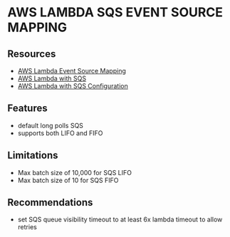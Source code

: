 # AWS LAMBDA SQS EVENT SOURCE MAPPING

## Resources

- [AWS Lambda Event Source Mapping](https://docs.aws.amazon.com/lambda/latest/dg/invocation-eventsourcemapping.html)
- [AWS Lambda with SQS](https://docs.aws.amazon.com/lambda/latest/dg/with-sqs.html)
- [AWS Lambda with SQS Configuration](https://docs.aws.amazon.com/lambda/latest/dg/with-sqs.html#services-sqs-params)

## Features

- default long polls SQS
- supports both LIFO and FIFO

## Limitations

- Max batch size of 10,000 for SQS LIFO
- Max batch size of 10 for SQS FIFO

## Recommendations

- set SQS queue visibility timeout to at least 6x lambda timeout to allow retries
